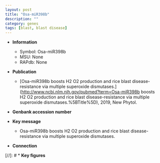 ```yaml
---
layout: post
title: "Osa-miR398b"
description: ""
category: genes
tags: [blast, blast disease]
---
```


* **Information**  
    + Symbol: Osa-miR398b  
    + MSU: None  
    + RAPdb: None  

* **Publication**  
    + [Osa-miR398b boosts H2 O2 production and rice blast disease-resistance via multiple superoxide dismutases.](http://www.ncbi.nlm.nih.gov/pubmed?term=Osa-miR398b boosts H2 O2 production and rice blast disease-resistance via multiple superoxide dismutases.%5BTitle%5D), 2019, New Phytol.

* **Genbank accession number**  

* **Key message**  
    + Osa-miR398b boosts H2 O2 production and rice blast disease-resistance via multiple superoxide dismutases.

* **Connection**  

[//]: # * **Key figures**  


